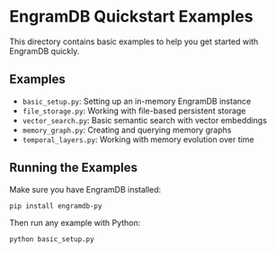 # EngramDB Quickstart Examples

This directory contains basic examples to help you get started with EngramDB quickly.

## Examples

- `basic_setup.py`: Setting up an in-memory EngramDB instance
- `file_storage.py`: Working with file-based persistent storage
- `vector_search.py`: Basic semantic search with vector embeddings
- `memory_graph.py`: Creating and querying memory graphs
- `temporal_layers.py`: Working with memory evolution over time

## Running the Examples

Make sure you have EngramDB installed:

```bash
pip install engramdb-py
```

Then run any example with Python:

```bash
python basic_setup.py
```